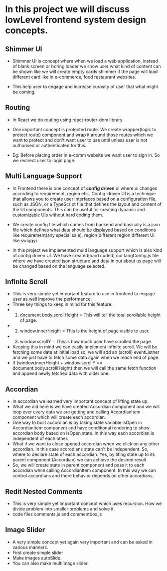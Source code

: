 # In this project we will discuss lowLevel frontend system design concepts.

## Shimmer UI

- Shimmer UI is concept where when we load a web application, instead of blank screen or boring loader we show user what kind of content can be shown like we will create empty cards shimmer if the page will load different card like in e-commerce, food restaurant websites.

- This help user to engage and increase curosity of user that what might be coming.

## Routing

- In React we do routing using react-router-dom library.

- One important concept is protected route. We create wrapper(logic to protect route) component and wrap it around those routes which we want to protect and don't want user to use until unless user is not authorised or authenticated for this.

- Eg: Before placing order in e-comm website we want user to sign in. So we redirect user to login page.

## Multi Language Support

- In Frontend there is one concept of **config driven** ui where ui changes according to requirement, region etc.. Config-driven UI is a technique that allows you to create user interfaces based on a configuration file, such as JSON, or a TypeScript file that defines the layout and content of the UI components. This can be useful for creating dynamic and customizable UIs without hard coding them.

- We create config file which comes from backend and basically is a json file which defines what data should be displayed based on conditions like requirement(any special sale), region(different region different UI like swiggy)

- In this project we implemented multi language support which is also kind of config driven UI. We have created(hard coded) our langConfig.js file where we have created json structure and data in out about us page will be changed based on the language selected.

## Infinite Scroll

- This is very simple yet important feature to use in frontend to engage user as well improve the performance.
- Three key things to keep in mind for this feature.
- 1. document.body.scrollHeight = This will tell the total scrollable height of page.
- 2. window.innerHeight = This is the height of page visible to user.
- 3. window.scrollY = This is how much user have scrolled the page.
- Keeping this in mind we can easily implement infinite scroll. We will be fetching some data at initial load so, we will add an (scroll) eventListner and we just have to fetch some data again when we reach end of page.
- If (window.innerHeight + window.scrollY >= document.body.scrollHeight) then we will call the same fetch function and append newly fetched data with older one.

## Accordian

- In accordian we learned very important concept of lifting state up.
- What we did here is we have created Accordian component and we will loop over every data we are getting and calling AccordianItem component which will create each accordian.
- One way to built accordian is by taking state variable isOpen in AccordianItem component and have conditional rendering to show accordian body based on isOpen state. In this way each accordian is independent of each other.
- What if we want to close opened accordian when we click on any other accordian. In this case accrodians state can't be independent. So, where to declare state of each accordian. Yes, by lifing state up to its parent component (Accordian) we can achieve the desired result.
- So, we will create state in parent component and pass it to each accordian while calling AccordianItem component. In this way we can control accordians and there behavior depends on other accordians.

## Redit Nested Comments

- This is very simple yet important concept which uses recursion. How we divide problem into smaller problems and solve it.
- code files comments.js and commentbox.js

## Image Slider

- A very simple concept yet again very important and can be asked in various manners.
- First create simple slider
- Make images autoSlide.
- You can also make multiImage slider.
